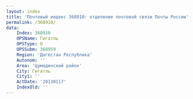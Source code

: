 ```yaml
---
layout: index
title: 'Почтовый индекс 368910: отделение почтовой связи Почты России'
permalink: /368910/
data:
    Index: 368910
    OPSName: Гигатль
    OPSType: О
    OPSSubm: 368959
    Region: 'Дагестан Республика'
    Autonom: ''
    Area: 'Цумадинский район'
    City: Гигатль
    City1: ''
    ActDate: '20130117'
    IndexOld: ''
---
```


